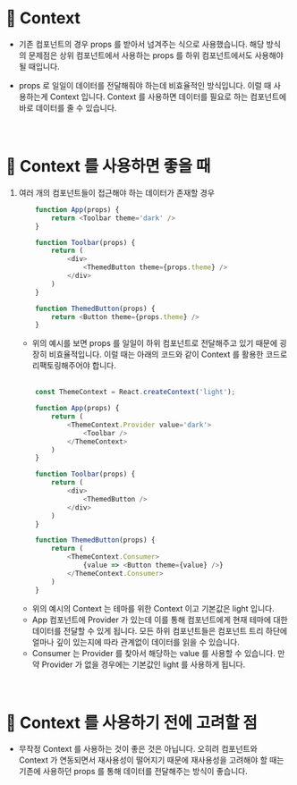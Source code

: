 # 🔔 Context

- 기존 컴포넌트의 경우 props 를 받아서 넘겨주는 식으로 사용했습니다. 해당 방식의 문제점은 상위 컴포넌트에서 사용하는 props 를 하위 컴포넌트에서도 사용해야 될 때입니다.

- props 로 일일이 데이터를 전달해줘야 하는데 비효율적인 방식입니다. 이럴 때 사용하는게 Context 입니다. Context 를 사용하면 데이터를 필요로 하는 컴포넌트에 바로 데이터를 줄 수 있습니다. <br/><br/><br/>


# 🔔 Context 를 사용하면 좋을 때

1. 여러 개의 컴포넌트들이 접근해야 하는 데이터가 존재할 경우
    ```js
        function App(props) {
            return <Toolbar theme='dark' />
        }

        function Toolbar(props) {
            return (
                <div>
                    <ThemedButton theme={props.theme} />
                </div>
            )
        }

        function ThemedButton(props) {
            return <Button theme={props.theme} />
        }
    ``` 
    - 위의 예시를 보면 props 를 일일이 하위 컴포넌트로 전달해주고 있기 때문에 굉장히 비효율적입니다. 이럴 때는 아래의 코드와 같이 Context 를 활용한 코드로 리팩토링해주어야 합니다. <br/><br/>

    ```js
        const ThemeContext = React.createContext('light');

        function App(props) {
            return (
                <ThemeContext.Provider value='dark'>
                    <Toolbar />
                </ThemeContext>
            )
        }

        function Toolbar(props) {
            return (
                <div>
                    <ThemedButton />
                </div>
            )
        }

        function ThemedButton(props) {
            return (
                <ThemeContext.Consumer>
                    {value => <Button theme={value} />}
                </ThemeContext.Consumer>
            )
        }
    ```
    - 위의 예시의 Context 는 테마를 위한 Context 이고 기본값은 light 입니다.
    - App 컴포넌트에 Provider 가 있는데 이를 통해 컴포넌트에게 현재 테마에 대한 데이터를 전달할 수 있게 됩니다. 모든 하위 컴포넌트들은 컴포넌트 트리 하단에 얼마나 깊이 있는지에 따라 관계없이 데이터를 읽을 수 있습니다.
    - Consumer 는 Provider 를 찾아서 해당하는 value 를 사용할 수 있습니다. 만약 Provider 가 없을 경우에는 기본값인 light 를 사용하게 됩니다. <br/><br/><br/>

# 🔔 Context 를 사용하기 전에 고려할 점

- 무작정 Context 를 사용하는 것이 좋은 것은 아닙니다. 오히려 컴포넌트와 Context 가 연동되면서 재사용성이 떨어지기 때문에 재사용성을 고려해야 할 때는 기존에 사용하던 props 를 통해 데이터를 전달해주는 방식이 좋습니다. 